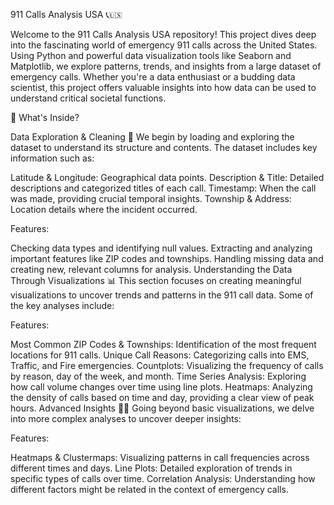 911 Calls Analysis USA 📞🇺🇸

Welcome to the 911 Calls Analysis USA repository! This project dives deep into the fascinating world of emergency 911 calls across the United States. Using Python and powerful data visualization tools like Seaborn and Matplotlib, we explore patterns, trends, and insights from a large dataset of emergency calls. Whether you're a data enthusiast or a budding data scientist, this project offers valuable insights into how data can be used to understand critical societal functions.

🌟 What's Inside?

Data Exploration & Cleaning 🧹
We begin by loading and exploring the dataset to understand its structure and contents. The dataset includes key information such as:

Latitude & Longitude: Geographical data points.
Description & Title: Detailed descriptions and categorized titles of each call.
Timestamp: When the call was made, providing crucial temporal insights.
Township & Address: Location details where the incident occurred.

Features:

Checking data types and identifying null values.
Extracting and analyzing important features like ZIP codes and townships.
Handling missing data and creating new, relevant columns for analysis.
Understanding the Data Through Visualizations 📊
This section focuses on creating meaningful visualizations to uncover trends and patterns in the 911 call data. Some of the key analyses include:

Features:

Most Common ZIP Codes & Townships: Identification of the most frequent locations for 911 calls.
Unique Call Reasons: Categorizing calls into EMS, Traffic, and Fire emergencies.
Countplots: Visualizing the frequency of calls by reason, day of the week, and month.
Time Series Analysis: Exploring how call volume changes over time using line plots.
Heatmaps: Analyzing the density of calls based on time and day, providing a clear view of peak hours.
Advanced Insights 🕵️‍♂️
Going beyond basic visualizations, we delve into more complex analyses to uncover deeper insights:

Features:

Heatmaps & Clustermaps: Visualizing patterns in call frequencies across different times and days.
Line Plots: Detailed exploration of trends in specific types of calls over time.
Correlation Analysis: Understanding how different factors might be related in the context of emergency calls.
